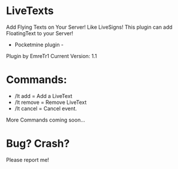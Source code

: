 # LiveTexts
Add Flying Texts on Your Server! Like LiveSigns!
This plugin can add FloatingText to your Server!

 - Pocketmine plugin -

Plugin by EmreTr1
Current Version: 1.1

# Commands:

- /lt add <textname> = Add a LiveText
- /lt remove = Remove LiveText
- /lt cancel = Cancel event.

More Commands coming soon...

# Bug? Crash?

Please report me!
